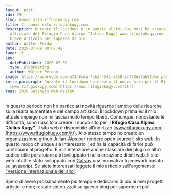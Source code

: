 ```yaml
---
layout: post
idx: 29
slug: nuovo sito rifugiokugy.com
title: Il nuovo sito rifugiokugy.com
description: Durante il lockdown e in questi ultimi due mesi ho creato il sito
  ufficiale del Rifugio Casa Alpina "Julius Kugy" www.rifugiokugy.com , leggi il
  breve articolo per saperne di più...
author: Walter Perdan
date: 2020-07-09 00:07:42
lang: it
seo:
  datePublished: 2020-07-09
  type: BlogPosting
  author: Walter Perdan
image: https://ucarecdn.com/a73d8cda-4bb1-4541-a558-3c473d3fab9f/my_presentation_walter_perdan_artist.jpg
intro_paragraph: Durante il lockdown ho creato il nuovo sito per il Rifugio Kugy
  [www.rifugiokugy.com](https://www.rifugiokugy.com/it/)
tags: 2020 Gatsbyjs Web-design
---
```

In questo periodo non ho particolari novità riguardo l’ambito delle ricerche sulla realtà aumentata e del campo artistico. Il lockdown prima ed il mio attuale impiego non mi lascia molto tempo libero. Comunque, nonostante le difficoltà, sono riuscito a creare il nuovo sito per il **Rifugio Casa Alpina “Julius Kugy”**. Il sito web è disponibile all’indirizzo [www.rifugiokugy.com](https://www.rifugiokugy.com/it/). Allo stesso tempo ho creato un organizzazione github Julian-Alps per rendere open source il sito web. In questo modo chiunque sia interessato ( ed ha la capacità di farlo) può contribuire al progetto. É mia intenzione anche rilasciare dei plugin o altro codice utile per aiutare altri sviluppatori nella creazione di siti web. Il sito web infatti è stato sviluppato con [Gatsby](https://www.gatsbyjs.org/) una innovativo framework basato su javascript. Se siete interessati leggete il mio articolo sull'argomento: ["Versione internazionale del sito"](https://www.kalwaltart.it/blog/2019/04/09/versione-internazionale-del-sito/).

Spero di avere prossimamente più tempo e dedicarmi di più ai miei progetti artistici e non; restate sintonizzati su questo blog per saperne di più!
